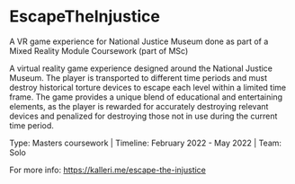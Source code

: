 # EscapeTheInjustice
A VR game experience for National Justice Museum done as part of a Mixed Reality Module Coursework (part of MSc)

A virtual reality game experience designed around the National Justice Museum. The player is transported to different time periods and must destroy historical torture devices to escape each level within a limited time frame. The game provides a unique blend of educational and entertaining elements, as the player is rewarded for accurately destroying relevant devices and penalized for destroying those not in use during the current time period. 

Type: Masters coursework  |   Timeline: February 2022 - May 2022  |   Team: Solo

For more info: https://kalleri.me/escape-the-injustice
